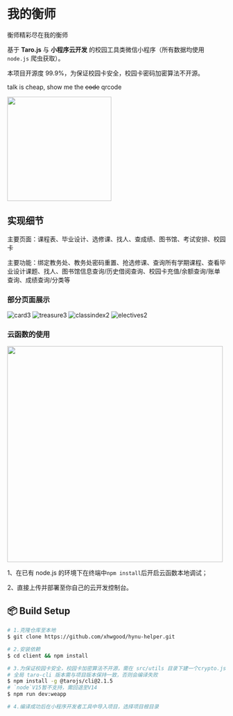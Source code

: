 # 我的衡师

衡师精彩尽在我的衡师

基于 **Taro.js** 与 **小程序云开发** 的校园工具类微信小程序（所有数据均使用 `node.js` 爬虫获取）。

本项目开源度 99.9%，为保证校园卡安全，校园卡密码加密算法不开源。

talk is cheap, show me the ~~code~~ qrcode

<img src="https://github.com/xhwgood/hynu-helper/blob/master/screenshot/hynu-helper.jpg" width="240" />

## 实现细节

主要页面：课程表、毕业设计、选修课、找人、查成绩、图书馆、考试安排、校园卡

主要功能：绑定教务处、教务处密码重置、抢选修课、查询所有学期课程、查看毕业设计课题、找人、图书馆信息查询/历史借阅查询、校园卡充值/余额查询/账单查询、成绩查询/分类等

### 部分页面展示

![card3](https://github.com/xhwgood/hynu-helper/blob/master/screenshot/card3.jpg)
![treasure3](https://github.com/xhwgood/hynu-helper/blob/master/screenshot/treasure3.jpg)
![classindex2](https://github.com/xhwgood/hynu-helper/blob/master/screenshot/classindex2.jpg)
![electives2](https://github.com/xhwgood/hynu-helper/blob/master/screenshot/electives2.jpg)

### 云函数的使用

<img src="https://github.com/xhwgood/hynu-helper/blob/master/screenshot/cloud-use.png" width="497" />

1、在已有 node.js 的环境下在终端中`npm install`后开启云函数本地调试；

2、直接上传并部署至你自己的云开发控制台。

## :package: Build Setup

```bash
# 1.克隆仓库至本地
$ git clone https://github.com/xhwgood/hynu-helper.git

# 2.安装依赖
$ cd client && npm install

# 3.为保证校园卡安全，校园卡加密算法不开源，需在 src/utils 目录下建一个crypto.js文件，否则无法编译
# 全局 taro-cli 版本需与项目版本保持一致，否则会编译失败
$ npm install -g @tarojs/cli@2.1.5
# `node`V15暂不支持，需回退至V14
$ npm run dev:weapp

# 4.编译成功后在小程序开发者工具中导入项目，选择项目根目录
```
